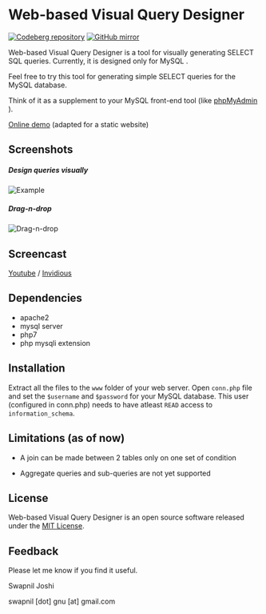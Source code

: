 # Web-based Visual Query Designer

[![Codeberg repository](https://img.shields.io/badge/repository-Codeberg-blue.svg?logo=codeberg)](https://codeberg.org/swapnilmj/web-vqd)
[![GitHub mirror](https://img.shields.io/badge/mirror-GitHub-black.svg?logo=github)](https://github.com/swapnilmj/web-vqd) 

Web-based Visual Query Designer is a tool for visually generating SELECT SQL queries.
Currently, it is designed only for MySQL .

Feel free to try this tool for generating simple SELECT queries for the MySQL
database.

Think of it as a supplement to your MySQL front-end tool (like [
phpMyAdmin ](http://www.phpmyadmin.net/) ).

<a target="_blank" href="http://swapnilmj.github.io/web-vqd/">Online demo</a>
(adapted for a static website)

## Screenshots

##### Design queries *visually*
![Example](https://cloud.githubusercontent.com/assets/2190589/7006635/5b72b1c2-dca0-11e4-84db-cf1e3834a397.png)

##### Drag-n-drop
![Drag-n-drop](https://cloud.githubusercontent.com/assets/2190589/7006820/b4916176-dca1-11e4-8ad4-0a472f179cd3.png)

## Screencast
[Youtube](https://youtu.be/vezEzwSiIjc) / [Invidious](https://yewtu.be/watch?v=vezEzwSiIjc)

## Dependencies
 - apache2
 - mysql server
 - php7
 - php mysqli extension

## Installation

Extract all the files to the `www` folder of your web server. Open `conn.php`
file and set the `$username` and `$password` for your MySQL database. 
This user (configured in conn.php) needs to have atleast `READ` access to `information_schema`.

## Limitations (as of now)

  * A join can be made between 2 tables only on one set of condition 
  
  * Aggregate queries and sub-queries are not yet supported

## License

Web-based Visual Query Designer is an open source software released under the
[MIT License](http://opensource.org/licenses/mit-license.php).

## Feedback
Please let me know if you find it useful.

Swapnil Joshi

swapnil [dot] gnu [at] gmail.com

